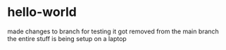 # hello-world
made changes to branch for testing
it got removed from the main branch
the entire stuff is being setup on a laptop

